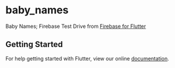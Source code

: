 # baby_names

Baby Names; Firebase Test Drive from [Firebase for Flutter](https://codelabs.developers.google.com/codelabs/flutter-firebase/index.html#0)

## Getting Started

For help getting started with Flutter, view our online
[documentation](https://flutter.io/).

